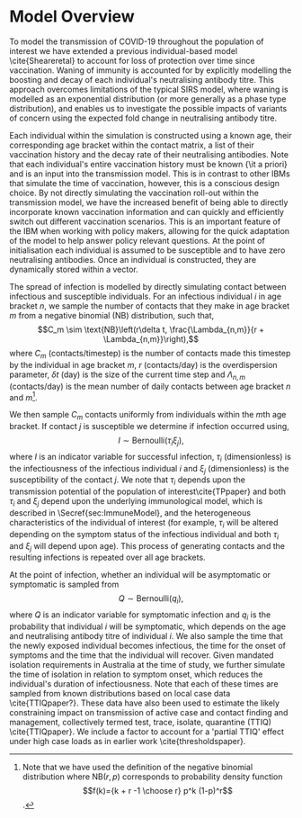# Model Overview

To model the transmission of COVID-19 throughout the population of interest we have extended a previous individual-based model \cite{Sheareretal} to account for loss of protection over time since vaccination. Waning of immunity is accounted for by explicitly modelling the boosting and decay of each individual's neutralising antibody titre. This approach overcomes limitations of the typical SIRS model, where waning is modelled as an exponential distribution (or more generally as a phase type distribution), and enables us to investigate the possible impacts of variants of concern using the expected fold change in neutralising antibody titre.  

Each individual within the simulation is constructed using a known age, their corresponding age bracket within the contact matrix, a list of their vaccination history and the decay rate of their neutralising antibodies. Note that each individual's entire vaccination history must be known {\it a priori} and is an input into the transmission model. This is in contrast to other IBMs that simulate the time of vaccination, however, this is a conscious design choice. By not directly simulating the vaccination roll-out within the transmission model, we have the increased benefit of being able to directly incorporate known vaccination information and can quickly and efficiently switch out different vaccination scenarios. This is an important feature of the IBM when working with policy makers, allowing for the quick adaptation of the model to help answer policy relevant questions. At the point of initialisation each individual is assumed to be susceptible and to have zero neutralising antibodies. Once an individual is constructed, they are dynamically stored within a vector. 

The spread of infection is modelled by directly simulating contact between infectious and susceptible individuals. For an infectious individual $i$ in age bracket $n$, we sample the number of contacts that they make in age bracket $m$ from a negative binomial (NB) distribution, such that,
$$C_m \sim \text{NB}\left(r\delta t, \frac{\Lambda_{n,m}}{r + \Lambda_{n,m}}\right),$$
where $C_m$ (contacts/timestep) is the number of contacts made this timestep by the individual in age bracket $m$, $r$ (contacts/day) is the overdispersion parameter, $\delta t$ (day) is the size of the current time step and $\Lambda_{n,m}$ (contacts/day) is the mean number of daily contacts between age bracket $n$ and $m$[^1].

[^1]: Note that we have used the definition of the negative binomial distribution where $\text{NB}(r,p)$ corresponds to probability density function $$f(k)={k + r -1 \choose r} p^k (1-p)^r$$.

We then sample $C_m$ contacts uniformly from individuals within the $m$th age bracket. If contact $j$ is susceptible we determine if infection occurred using,
$$I \sim \text{Bernoulli}(\tau_i\xi_j),$$
 where $I$ is an indicator variable for successful infection, $\tau_i$ (dimensionless) is the infectiousness of the infectious individual $i$ and $\xi_j$ (dimensionless) is the susceptibility of the contact $j$. We note that $\tau_i$ depends upon the transmission potential of the population of interest\cite{TPpaper} and both $\tau_i$ and $\xi_j$ depend upon the underlying immunological model, which is described in \Secref{sec:ImmuneModel}, and the heterogeneous characteristics of the individual of interest (for example, $\tau_i$ will be altered depending on the symptom status of the infectious individual and both $\tau_i$ and $\xi_j$ will depend upon age). This process of generating contacts and the resulting infections is repeated over all age brackets.

At the point of infection, whether an individual will be asymptomatic or symptomatic is sampled from 
$$Q \sim \text{Bernoulli}(q_i),$$
where $Q$ is an indicator variable for symptomatic infection and $q_i$ is the probability that individual $i$ will be symptomatic, which depends on the age and neutralising antibody titre of individual $i$. We also sample the time that the newly exposed individual becomes infectious, the time for the onset of symptoms and the time that the individual will recover. Given mandated isolation requirements in Australia at the time of study, we further simulate the time of isolation in relation to symptom onset, which reduces the individual's duration of infectiousness. Note that each of these times are sampled from known distributions based on local case data \cite{TTIQpaper?}. These data have also been used to estimate the likely constraining impact on transmission of active case and contact finding and management, collectively termed test, trace, isolate, quarantine (TTIQ) \cite{TTIQpaper}. We include a factor to account for a 'partial TTIQ' effect under high case loads as in earlier work \cite{thresholdspaper}.
